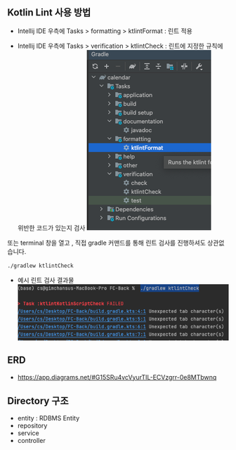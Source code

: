 
## Kotlin Lint 사용 방법

- Intellij IDE 우측에  Tasks > formatting > ktlintFormat  : 린트 적용

- Intellij IDE 우측에  Tasks > verification > ktlintCheck  : 린트에 지정한 규칙에 위반한 코드가 있는지 검사
  ![img.png](lint_example.png)

또는 terminal 창을 열고 , 직접 gradle 커맨드를 통해 린트 검사를 진행하셔도 상관없습니다.

```bash
./gradlew ktlintCheck
```
- 예시 린트 검사 결과물
![img.png](lint_example_output.png)
## ERD

- https://app.diagrams.net/#G15SRu4vcVyurTIL-ECVzgrr-0e8MTbwnq

## Directory 구조

- entity      : RDBMS Entity
- repository
- service
- controller
